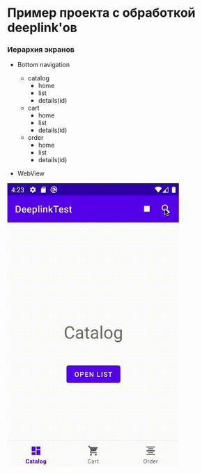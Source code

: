 # Пример проекта с обработкой deeplink'ов

### Иерархия экранов

* Bottom navigation
    * catalog
        * home
        * list
        * details(id)
    * cart
        * home
        * list
        * details(id)
    * order
        * home
        * list
        * details(id)

* WebView

![Пример](example.gif)